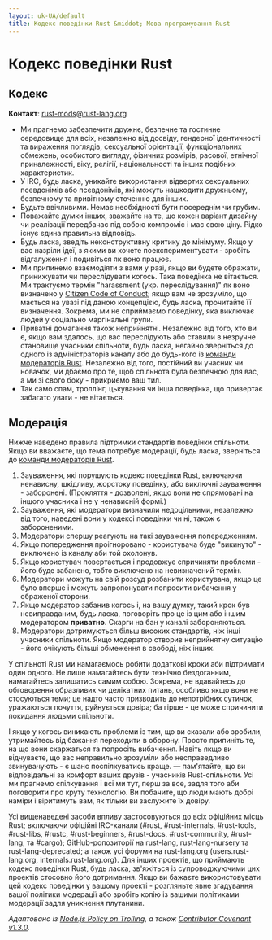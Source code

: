 ```yaml
---
layout: uk-UA/default
title: Кодекс поведінки Rust &middot; Мова програмування Rust
---
```


# Кодекс поведінки Rust

## Кодекс

**Контакт**: [rust-mods@rust-lang.org](mailto:rust-mods@rust-lang.org)

* Ми прагнемо забезпечити дружнє, безпечне та гостинне середовище для всіх, 
  незалежно від досвіду, гендерної ідентичності та вираження поглядів, сексуальної орієнтації, 
  функціональних обмежень, особистого вигляду, фізичних розмірів, расової, етнічної приналежності, віку,
  релігії, національності та інших подібних характеристик.
* У IRC, будь ласка, уникайте використання відвертих сексуальних псевдонімів або псевдонімів,
  які можуть нашкодити дружньому, безпечному та привітному оточенню для інших.
* Будьте ввічливими. Немає необхідності бути посереднім чи грубим.
* Поважайте думки інших, зважайте на те, що кожен варіант дизайну чи реалізації
  передбачає під собою компроміс і має свою ціну. Рідко існує єдина правильна відповідь.
* Будь ласка, зведіть неконструктивну критику до мінімуму. Якщо у вас назріли ідеї, з якими ви
  хочете поекспериментувати - зробіть відгалуження і подивіться як воно працює.
* Ми припинемо взаємодіяти з вами у разі, якщо ви будете ображати, принижувати чи переслідувати когось. 
  Така поведінка не вітається. Ми трактуємо термін "harassment (укр. переслідування)" як воно визначено у <a href="http://citizencodeofconduct.org/">Citizen Code of Conduct</a>;
  якщо вам не зрозуміло, що мається на увазі під даною концепцією, будь ласка, прочитайте її визначення.
  Зокрема, ми не сприймаємо поведінку, яка виключає людей у соціально маргінальні групи.
* Приватні домагання також неприйнятні. Незалежно від того, хто ви є, якщо вам здалось, що вас
  переслідують або ставили в незручне становище учасники спільноти, будь ласка, негайно зверніться до одного
  із адміністраторів каналу або до будь-кого із [команди модераторів Rust][mod_team]. Незалежно
  від того, постійний ви учасник чи новачок, ми дбаємо про те, щоб спільнота була
  безпечною для вас, а ми зі свого боку - прикриємо ваш тил.
* Так само спам, троллінг, цькування чи інша поведінка, що привертає забагато уваги - не вітається.

## Модерація


Нижче наведено правила підтримки стандартів поведінки спільноти.
Якщо ви вважаєте, що тема потребує модерації, будь ласка, зверніться до [команди модераторів Rust][mod_team].

1. Зауваження, які порушують кодекс поведінки Rust, включаючи ненависну, шкідливу, жорстоку поведінку,
   або виключні зауваження - заборонені. (Прокляття - дозволені, якщо вони не спрямовані на іншого учасника
   і не у ненависній формі.)
2. Зауваження, які модератори визначили недоцільними, незалежно від того, наведені вони у кодексі поведінки чи ні,
   також є забороненими.
3. Модератори спершу реагують на такі зауваження попередженням.
4. Якщо попередження проігноровано - користувача буде "викинуто" - виключено із каналу
   аби той охолонув.
5. Якщо користувач повертається і продовжує спричиняти проблеми - його буде забанено, 
   тобто виключено на невизначений термін.
6. Модератори можуть на свій розсуд розбанити користувача, якщо це було вперше і можуть запропонувати
   попросити вибачення у ображеної сторони.
7. Якщо модератор забанив когось і, на вашу думку, такий крок був невиправданим, будь ласка, поговоріть про це із цим
   або іншим модератором **приватно**. Скарги на бан у каналі забороняються.
8. Модератори дотримуються більш високих стандартів, ніж інші учасники спільноти. Якщо модератор створив неприйнятну
   ситуацію - його очікують більші обмеження в свободі, ніж інших.

У спільноті Rust ми намагаємось робити додаткові кроки аби підтримати один одного. 
Не лише намагайтесь бути технічно бездоганним, намагайтесь залишатись самим собою. Зокрема, 
не вдавайтесь до обговорення образливих чи делікатних питань, особливо якщо вони не стосуються теми; 
це надто часто призводить до непотрібних сутичок, уражаються почуття, руйнується довіра; ба гірше - це
може спричинити покидання людьми спільноти.

І якщо у когось виникають проблеми із тим, що ви сказали або зробили, утримайтесь від бажання переходити
в оборону. Просто припиніть те,  на що вони скаржаться та попросіть вибачення. Навіть якщо ви відчуваєте, що
вас неправильно зрозуміли або несправедливо звинувачують - є шанс поспілкуватись краще. — 
пам'ятайте, що ви відповідальні за комфорт ваших друзів - учасників Rust-спільноти.
Усі ми прагнемо спілкування і всі ми тут, перш за все, задля того аби поговорити про круту технологію.
Ви побачите, що люди мають добрі наміри і віритимуть вам, як тільки ви заслужите їх довіру.

Усі вищенаведені засоби впливу застосовуються до всіх офіційних місць Rust;
включаючи офіційні IRC-канали (#rust, #rust-internals, #rust-tools, #rust-libs, #rustc, #rust-beginners, #rust-docs, #rust-community, #rust-lang, та #cargo); 
GitHub-ропозиторії на rust-lang, rust-lang-nursery та rust-lang-deprecated; 
а також усі форуми на rust-lang.org (users.rust-lang.org, internals.rust-lang.org). 
Для інших проектів, що приймають кодекс поведінки Rust, будь ласка, зв'яжіться із супроводжуючими
цих проектів стосовно його дотримання. Якщо ви бажаєте використовувати цей кодекс поведінки у вашому проекті -
розгляньте явне згадування вашої політики модерації або зробіть копію із вашими політиками модерації задля
уникнення плутанини.

*Адаптовано із [Node.js Policy on Trolling](http://blog.izs.me/post/30036893703/policy-on-trolling), а також [Contributor Covenant v1.3.0](https://www.contributor-covenant.org/version/1/3/0/).*

[mod_team]: /team.html#Moderation-team
